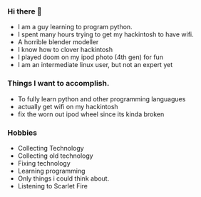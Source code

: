 ### Hi there 👋
- I am a guy learning to program python.
- I spent many hours trying to get my hackintosh to have wifi.
- A horrible blender modeller
- I know how to clover hackintosh
- I played doom on my ipod photo (4th gen) for fun
- I am an intermediate linux user, but not an expert yet
### Things I want to accomplish.
- To fully learn python and other programming languagues
- actually get wifi on my hackintosh
- fix the worn out ipod wheel since its kinda broken
### Hobbies
- Collecting Technology
- Collecting old technology
- Fixing technology
- Learning programming
- Only things i could think about.
- Listening to Scarlet Fire





<!--
**pcboomer33/pcboomer33** is a ✨ _special_ ✨ repository because its `README.md` (this file) appears on your GitHub profile.

Here are some ideas to get you started:

- 🔭 I’m currently working on ...
- 🌱 I’m currently learning ...
- 👯 I’m looking to collaborate on ...
- 🤔 I’m looking for help with ...
- 💬 Ask me about ...
- 📫 How to reach me: ...
- 😄 Pronouns: ...
- ⚡ Fun fact: ...
-->
